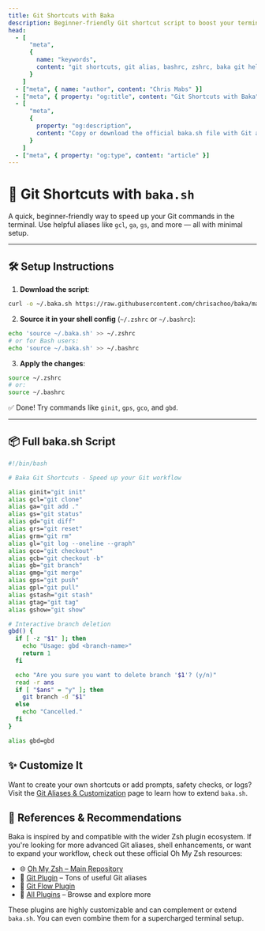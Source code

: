 ```yaml
---
title: Git Shortcuts with Baka
description: Beginner-friendly Git shortcut script to boost your terminal workflow using aliases.
head:
  - [
      "meta",
      {
        name: "keywords",
        content: "git shortcuts, git alias, bashrc, zshrc, baka git helper, terminal script"
      }
    ]
  - ["meta", { name: "author", content: "Chris Mabs" }]
  - ["meta", { property: "og:title", content: "Git Shortcuts with Baka" }]
  - [
      "meta",
      {
        property: "og:description",
        content: "Copy or download the official baka.sh file with Git aliases to simplify your Git workflow."
      }
    ]
  - ["meta", { property: "og:type", content: "article" }]
---
```


# 🚀 Git Shortcuts with `baka.sh`

A quick, beginner-friendly way to speed up your Git commands in the terminal. Use helpful aliases like `gcl`, `ga`, `gs`, and more — all with minimal setup.

---

## 🛠️ Setup Instructions

1. **Download the script**:

```bash
curl -o ~/.baka.sh https://raw.githubusercontent.com/chrisachoo/baka/main/blob/scripts/baka.sh
```

2. **Source it in your shell config** (`~/.zshrc` or `~/.bashrc`):

```bash
echo 'source ~/.baka.sh' >> ~/.zshrc
# or for Bash users:
echo 'source ~/.baka.sh' >> ~/.bashrc
```

3. **Apply the changes**:

```bash
source ~/.zshrc
# or:
source ~/.bashrc
```

✅ Done! Try commands like `ginit`, `gps`, `gco`, and `gbd`.

---

## 📦 Full baka.sh Script

```bash
#!/bin/bash

# Baka Git Shortcuts - Speed up your Git workflow

alias ginit="git init"
alias gcl="git clone"
alias ga="git add ."
alias gs="git status"
alias gd="git diff"
alias grs="git reset"
alias grm="git rm"
alias gl="git log --oneline --graph"
alias gco="git checkout"
alias gcb="git checkout -b"
alias gb="git branch"
alias gmg="git merge"
alias gps="git push"
alias gpl="git pull"
alias gstash="git stash"
alias gtag="git tag"
alias gshow="git show"

# Interactive branch deletion
gbd() {
  if [ -z "$1" ]; then
    echo "Usage: gbd <branch-name>"
    return 1
  fi

  echo "Are you sure you want to delete branch '$1'? (y/n)"
  read -r ans
  if [ "$ans" = "y" ]; then
    git branch -d "$1"
  else
    echo "Cancelled."
  fi
}

alias gbd=gbd
```

## ✨ Customize It

Want to create your own shortcuts or add prompts, safety checks, or logs? Visit the [Git Aliases & Customization](/aliases) page to learn how to extend `baka.sh`.

## 🔗 References & Recommendations

Baka is inspired by and compatible with the wider Zsh plugin ecosystem. If you're looking for more advanced Git aliases, shell enhancements, or want to expand your workflow, check out these official Oh My Zsh resources:

- 🌐 [Oh My Zsh – Main Repository](https://github.com/ohmyzsh/ohmyzsh/tree/master)
- 🔌 [Git Plugin](https://github.com/ohmyzsh/ohmyzsh/tree/master/plugins/git) – Tons of useful Git aliases
- 🌱 [Git Flow Plugin](https://github.com/ohmyzsh/ohmyzsh/tree/master/plugins/git-flow)
- 🧩 [All Plugins](https://github.com/ohmyzsh/ohmyzsh/tree/master/plugins) – Browse and explore more

These plugins are highly customizable and can complement or extend `baka.sh`. You can even combine them for a supercharged terminal setup.
